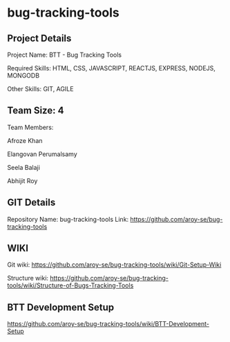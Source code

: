 # bug-tracking-tools

Project Details
---------------
Project Name:  BTT - Bug Tracking Tools

Required Skills:  HTML, CSS, JAVASCRIPT, REACTJS, EXPRESS, NODEJS, MONGODB

Other Skills:  GIT, AGILE

Team Size: 4
-------------
Team Members:

Afroze Khan

Elangovan Perumalsamy

Seela Balaji	

Abhijit Roy
	
	

GIT Details
-------------
Repository Name: bug-tracking-tools
Link: https://github.com/aroy-se/bug-tracking-tools

WIKI
-----
Git wiki: https://github.com/aroy-se/bug-tracking-tools/wiki/Git-Setup-Wiki

Structure wiki: https://github.com/aroy-se/bug-tracking-tools/wiki/Structure-of-Bugs-Tracking-Tools


BTT Development Setup
---------------------
https://github.com/aroy-se/bug-tracking-tools/wiki/BTT-Development-Setup
